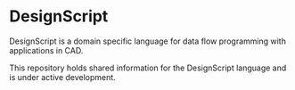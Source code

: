 # DesignScript

DesignScript is a domain specific language for data flow programming with applications in CAD.

This repository holds shared information for the DesignScript language and is under active development.
